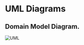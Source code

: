 # UML Diagrams

## Domain Model Diagram.

![UML][Diagram]

[Diagram]: https://github.com/luiscaguilarucr/proyecto-parte-1/blob/sorting-packages/Diagramas%20UML/domain.png?raw=true "Class Diagram"
